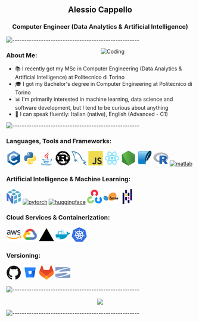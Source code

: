 <h2 align="center">Alessio Cappello</h2>
<h3 align="center">Computer Engineer (Data Analytics & Artificial Intelligence)</h3>

![-----------------------------------------------------](https://raw.githubusercontent.com/andreasbm/readme/master/assets/lines/solar.png)
<p>

<img align="right"  alt="Coding" width=250 src="https://camo.githubusercontent.com/4a974e19bea0da24b376ef56cfbf7f8966cc93cf98602b61fa9f6f5d04501b49/68747470733a2f2f6d656469612e74656e6f722e636f6d2f69336c496d426732554551414141414d2f7363616c65722d6372656174652d696d706163742e676966">

<h3 align="left">About Me:</h3>

* 📚 I recently got my MSc in Computer Engineering (Data Analytics & Artificial Intelligence) at Politecnico di Torino
* 🎓 I got my Bachelor's degree in Computer Engineering at Politecnico di Torino
* 📊 I'm primarily interested in machine learning, data science and software development, but I tend to be curious about anything 
* 💬 I can speak fluently: Italian (native), English (Advanced - C1)
</p>

![-----------------------------------------------------](https://raw.githubusercontent.com/andreasbm/readme/master/assets/lines/solar.png)

<h3 align="left">Languages, Tools and Frameworks:</h3>
<p align="left">
<a href="https://www.cprogramming.com/" target="_blank" rel="noreferrer"> <img src="https://raw.githubusercontent.com/devicons/devicon/master/icons/c/c-original.svg" alt="c" width="40" height="40"/></a>
<a href="https://www.python.org/" target="_blank" rel="noreferrer"> <img src="https://github.com/devicons/devicon/blob/master/icons/python/python-original.svg" alt="python" width="40" height="40"/></a>
<a href="https://www.java.com/en/" target="_blank" rel="noreferrer"> <img src="https://github.com/devicons/devicon/blob/master/icons/java/java-original.svg" alt="java" width="40" height="40"/></a>
<a href="https://www.rust-lang.org/it" target="_blank" rel="noreferrer"><img src="https://github.com/devicons/devicon/blob/master/icons/rust/rust-original.svg" alt="rust" width="40" height="40"/></a> 
<a href="https://www.mysql.com/it/" target="_blank" rel="noreferrer"><img src="https://github.com/devicons/devicon/blob/master/icons/mysql/mysql-original.svg" alt="mysql" width="40" height="40"/></a>
<a href="https://it.wikipedia.org/wiki/JavaScript" target="_blank" rel="noreferrer"><img src="https://github.com/devicons/devicon/blob/master/icons/javascript/javascript-original.svg" alt="javascript" width="40" height="40"/></a>
<a href="https://react.dev/" target="_blank" rel="noreferrer"><img src="https://github.com/devicons/devicon/blob/master/icons/react/react-original.svg" alt="react" width="40" height="40"></a>
<a href="https://nodejs.org/en" target="_blank" rel="noreferrer"><img src="https://github.com/devicons/devicon/blob/master/icons/nodejs/nodejs-original.svg" alt="nodejs" width="40" height="40"></a>
<a href="https://www.sqlite.org/" target="_blank" rel="noreferrer"><img src="https://github.com/devicons/devicon/blob/master/icons/sqlite/sqlite-original.svg" alt="sqlite" width="40" height="40"/></a>
<a href="https://www.r-project.org/" target="_blank" rel="noreferrer"><img src="https://github.com/devicons/devicon/blob/master/icons/r/r-original.svg" alt="r" width="40" height="40"/></a>
<a href="https://www.mathworks.com/" target="_blank" rel="noreferrer"> <img src="https://upload.wikimedia.org/wikipedia/commons/2/21/Matlab_Logo.png" alt="matlab" width="40" height="40"/></a>
</p>

<h3 align="left">Artificial Intelligence & Machine Learning:</h3>
<p align="left">   
<a href="https://numpy.org" target="_blank" rel="noreferrer"> <img src="https://raw.githubusercontent.com/devicons/devicon/master/icons/numpy/numpy-original.svg" alt="numpy" width="40" height="40"/></a>
<a href="https://pytorch.org/" target="_blank" rel="noreferrer"> <img src="https://www.vectorlogo.zone/logos/pytorch/pytorch-icon.svg" alt="pytorch" width="40" height="40"/></a>
<a href="https://huggingface.co/" target="_blank" rel="noreferrer"> <img src="https://cdn.worldvectorlogo.com/logos/huggingface-2.svg" alt="huggingface" width="40" height="40"/></a>
<a href="https://opencv.org/" target="_blank" rel="noreferrer"> <img src="https://github.com/devicons/devicon/blob/master/icons/opencv/opencv-original.svg" alt="opencv" width="40" height="40"/></a>
<a href="https://scikit-learn.org/stable/" target="_blank" rel="noreferrer"> <img src="https://github.com/devicons/devicon/blob/master/icons/scikitlearn/scikitlearn-original.svg" alt="scikit-learn" width="40" height="40"/></a>
<a href="https://pandas.pydata.org/" target="_blank" rel="noreferrer"> <img src="https://github.com/devicons/devicon/blob/master/icons/pandas/pandas-original.svg" alt="pandas" width="40" height="40"/></a>
</p>

<h3 align="left">Cloud Services & Containerization:</h3>
<p align="left">
<a href="https://aws.amazon.com" target="_blank" rel="noreferrer"><img src="https://github.com/devicons/devicon/blob/master/icons/amazonwebservices/amazonwebservices-original-wordmark.svg" alt="amazon web services" width="40" height="40"/></a>
<a href="https://cloud.google.com/?hl=en" target="_blank" rel="noreferrer"><img src="https://github.com/devicons/devicon/blob/master/icons/googlecloud/googlecloud-original.svg" alt="google cloud platform" width="40" height="40"/></a>
<a href="https://vercel.com/" target="_blank" rel="noreferrer"><img src="https://github.com/devicons/devicon/blob/master/icons/vercel/vercel-original.svg" alt="vercel" width="40" height="40"/></a>
<a href="https://www.docker.com/" target="_blank" rel="noreferrer"><img src="https://github.com/devicons/devicon/blob/master/icons/docker/docker-plain.svg" alt="docker" width="40" height="40"/></a>
<a href="https://kubernetes.io/" target="_blank" rel="noreferrer"><img src="https://github.com/devicons/devicon/blob/master/icons/kubernetes/kubernetes-original.svg" alt="kubernetes" width="40" height="40"/></a>
</p>

<h3 align="left">Versioning:</h3>
<p align="left">
<a href="https://github.com/" target="_blank" rel="noreferrer"><img src="https://github.com/devicons/devicon/blob/master/icons/github/github-original.svg" alt="github" width="40" height="40"/></a>
<a href="https://bitbucket.org/product/" target="_blank" rel="noreferrer"><img src="https://github.com/devicons/devicon/blob/master/icons/bitbucket/bitbucket-original.svg" alt="bitbucket" width="40" height="40"/></a>
<a href="https://about.gitlab.com/" target="_blank" rel="noreferrer"><img src="https://github.com/devicons/devicon/blob/master/icons/gitlab/gitlab-original.svg" alt="gitlab" width="40" height="40"/></a>
<a href="https://subversion.apache.org/" target="_blank" rel="noreferrer"><img src="https://github.com/devicons/devicon/blob/master/icons/subversion/subversion-original.svg" alt="subversion" width="40" height="40"/></a>
</p>

![-----------------------------------------------------](https://raw.githubusercontent.com/andreasbm/readme/master/assets/lines/solar.png)

<p align="center">
    <img align="center" src="https://github-readme-stats.vercel.app/api/top-langs?username=alessiocappello2&show_icons=true&locale=en&layout=compact">
</p>

![-----------------------------------------------------](https://raw.githubusercontent.com/andreasbm/readme/master/assets/lines/solar.png)
